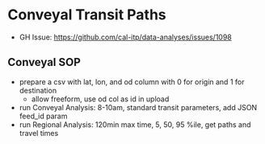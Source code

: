 # Conveyal Transit Paths

* GH Issue: https://github.com/cal-itp/data-analyses/issues/1098

## Conveyal SOP

* prepare a csv with lat, lon, and od column with 0 for origin and 1 for destination
    * allow freeform, use od col as id in upload
* run Conveyal Analysis: 8-10am, standard transit parameters, add JSON feed_id param
* run Regional Analysis: 120min max time, 5, 50, 95 %ile, get paths and travel times
